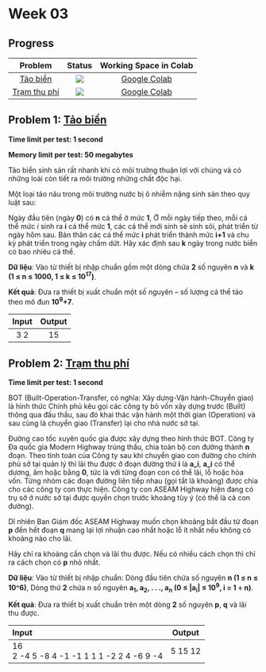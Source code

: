 # Week 03

## Progress
| Problem | Status | Working Space in Colab |
|:---:|:---:|:--:|
| [Tảo biển](https://khmt.uit.edu.vn/wecode/cs112.2021/assignment/2/3) | ![](https://img.shields.io/badge/progress-75%25-green) | [Google Colab](https://colab.research.google.com/drive/1VPwion7aaIwH3EQiVWop2B8w1mTkDBDT?usp=sharing)
| [Trạm thu phí](https://khmt.uit.edu.vn/wecode/cs112.2021/assignment/2/1) | ![](https://img.shields.io/badge/progress-50%25-yellowgreen) | [Google Colab]()
## Problem 1: [Tảo biển](https://khmt.uit.edu.vn/wecode/cs112.2021/assignment/2/3)
**Time limit per test: 1 second**

**Memory limit per test: 50 megabytes**

Tảo biển sinh sản rất nhanh khi có môi trường thuận lợi với chúng và có những loài còn tiết ra môi trường những chất độc hại.

Một loại tảo nâu trong môi trường nước bị ô nhiễm nặng sinh sản theo quy luật sau:

Ngày đầu tiên (ngày **0**) có **n** cá thể ở mức **1**,
Ở mỗi ngày tiếp theo, mỗi cá thể mức *i* sinh ra **i** cá thể mức **1**, các cá thể mới sinh sẽ sinh sôi, phát triển từ ngày hôm sau.
Bản thân các cá thể mức **i** phát triển thành mức **i+1** và chu kỳ phát triển trong ngày chấm dứt.
Hãy xác định sau **k** ngày trong nước biển có bao nhiêu cá thể.

**Dữ liệu**: Vào từ thiết bị nhập chuẩn gồm một dòng chứa **2** số nguyên **n** và **k (1 ≤ n ≤ 1000, 1 ≤ k ≤ 10<sup>17</sup>)**.

**Kết quả**: Đưa ra thiết bị xuất chuẩn một số nguyên – số lượng cá thể  tảo theo mô đun **10<sup>9</sup>+7**.

| Input | Output |
|:---:|:---:|
| 3 2 | 15 |


## Problem 2: [Trạm thu phí](https://khmt.uit.edu.vn/wecode/cs112.2021/assignment/2/1)
**Time limit per test: 1 second**   

BOT (Built-Operation-Transfer, có nghĩa: Xây dựng-Vận hành-Chuyển giao) là hình thức Chính phủ kêu gọi các công ty bỏ vốn xây dựng trước (Built) thông qua đấu thầu, sau đó khai thác vận hành một thời gian (Operation) và sau cùng là chuyển giao (Transfer) lại cho nhà nước sở tại.

Đường cao tốc xuyên quốc gia được xây dựng theo hình thức BOT. Công ty Đa quốc gia Modern Highway trúng thầu, chia toàn bộ con đường thành **n** đoạn. Theo tính toán của Công ty sau khi chuyển giao con đường cho chính phủ sở tại quản lý thì lãi thu được ở đoạn đường thứ **i** là **a_i**, **a_i** có thể dương, âm hoặc bằng **0**, tức là với từng đoạn con có thể lãi, lỗ hoặc hòa vốn. Từng nhóm các đoạn đường liên tiếp nhau (gọi tắt là khoảng) được chia cho các công ty con thực hiện. Công ty con ASEAM Highway hiện đang có trụ sở ở nước sở tại được quyền chọn trước khoảng tùy ý (có thể là cả con đường).

Dĩ nhiên Ban Giám đốc ASEAM Highway muốn chọn khoảng bắt đầu từ đoạn **p** đến hết đoạn **q** mang lại lợi nhuận cao nhất hoặc lỗ ít nhất nếu không có khoảng nào cho lãi.

Hãy chỉ ra khoảng cần chọn và lãi thu được. Nếu có nhiều cách chọn thì chỉ ra cách chọn có **p** nhỏ nhất.

**Dữ liệu**: Vào từ thiết bị nhập chuẩn:
  Dòng đầu tiên chứa số nguyên **n (1 ≤ n ≤ 10^6)**,
  Dòng thứ **2** chứa n số nguyên **a<sub>1</sub>, a<sub>2</sub>, . . ., a<sub>n</sub> (0 ≤ |a<sub>i</sub>| ≤ 10<sup>9</sup>, i = 1 ÷ n)**.
  
**Kết quả**: Đưa ra thiết bị xuất chuẩn trên một dòng **2** số nguyên **p**, **q** và lãi thu được.

| Input | Output |
|:---|:---:|
| 16 <br /> 2 -4 5 -8 4 -1 -1 1 1 1 -2 2 4 -6 9 -4 | 5 15 12 |
